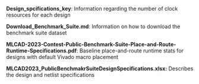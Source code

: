 
**Design_spcifications_key**:  Information regarding the number of clock resources for each design
 
**Download_Benchmark_Suite.md**:  Information on how to download the benchmark suite dataset

**MLCAD-2023-Contest-Public-Benchmark-Suite-Place-and-Route-Runtime-Specifications.pdf**: Baseline place-and-route runtime stats for designs with default Vivado macro placement
 
**MLCAD2023_PublicBenchmakrSuiteDesignSpecifications.xlsx:** Describes the design and netlist specifications
 
 
 
